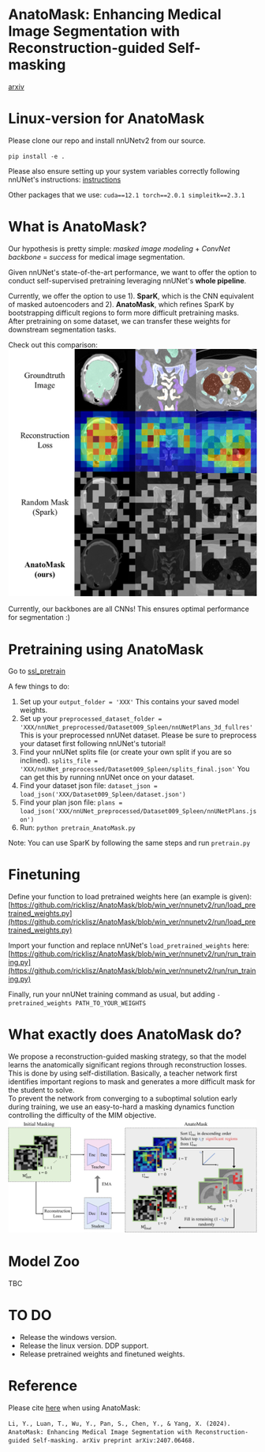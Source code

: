 # AnatoMask: Enhancing Medical Image Segmentation with Reconstruction-guided Self-masking
[arxiv](https://arxiv.org/abs/2407.06468)

# Linux-version for AnatoMask
Please clone our repo and install nnUNetv2 from our source.

`pip install -e .`

Please also ensure setting up your system variables correctly following nnUNet's instructions:
[instructions](https://github.com/MIC-DKFZ/nnUNet/blob/master/documentation/setting_up_paths.md)

Other packages that we use:
`cuda==12.1
torch==2.0.1
simpleitk==2.3.1
`
# What is AnatoMask?
Our hypothesis is pretty simple: _masked image modeling_ + _ConvNet backbone_ = _success_ for medical image segmentation. 

Given nnUNet's state-of-the-art performance, we want to offer the option to conduct self-supervised pretraining leveraging nnUNet's **whole pipeline**.

Currently, we offer the option to use 1). **SparK**, which is the CNN equivalent of masked autoencoders and 2). **AnatoMask**, which refines SparK by bootstrapping difficult regions to form more difficult pretraining masks. After pretraining on some dataset, we can transfer these weights for downstream segmentation tasks. 

Check out this comparison:
![Comparison with random masking](figs/Anatomask1.png)

Currently, our backbones are all CNNs! This ensures optimal performance for segmentation :)

# Pretraining using AnatoMask
Go to [ssl_pretrain](https://github.com/ricklisz/AnatoMask/blob/win_ver/ssl_pretrain/pretrain_AnatoMask.py)

A few things to do:
1. Set up your `output_folder = 'XXX'` This contains your saved model weights.
2. Set up your `preprocessed_dataset_folder = 'XXX/nnUNet_preprocessed/Dataset009_Spleen/nnUNetPlans_3d_fullres'` This is your preprocessed nnUNet dataset. Please be sure to preprocess your dataset first following nnUNet's tutorial!
3. Find your nnUNet splits file (or create your own split if you are so inclined). `splits_file = 'XXX/nnUNet_preprocessed/Dataset009_Spleen/splits_final.json'` You can get this by running nnUNet once on your dataset.
4. Find your dataset json file: `dataset_json = load_json('XXX/Dataset009_Spleen/dataset.json')`
5. Find your plan json file: `plans = load_json('XXX/nnUNet_preprocessed/Dataset009_Spleen/nnUNetPlans.json')`
6. Run: `python pretrain_AnatoMask.py`

Note: You can use SparK by following the same steps and run `pretrain.py` 

# Finetuning
Define your function to load pretrained weights here (an example is given): [https://github.com/ricklisz/AnatoMask/blob/win_ver/nnunetv2/run/load_pretrained_weights.py](https://github.com/ricklisz/AnatoMask/blob/win_ver/nnunetv2/run/load_pretrained_weights.py)

Import your function and replace nnUNet's `load_pretrained_weights` here: [https://github.com/ricklisz/AnatoMask/blob/win_ver/nnunetv2/run/run_training.py](https://github.com/ricklisz/AnatoMask/blob/win_ver/nnunetv2/run/run_training.py)

Finally, run your nnUNet training command as usual, but adding `-pretrained_weights PATH_TO_YOUR_WEIGHTS`

# What exactly does AnatoMask do?
We propose a reconstruction-guided masking strategy, so that the model learns the anatomically significant regions through reconstruction losses. This is done by using self-distillation. Basically, a teacher network first identifies important regions to mask and generates a more difficult mask for the student to solve.  
To prevent the network from converging to a suboptimal solution early during training, we use an easy-to-hard a masking dynamics function controlling the difficulty of the MIM objective.
![Overview](figs/workflow.png)

#  Model Zoo
TBC

# TO DO
* Release the windows version.
* Release the linux version. DDP support.
* Release pretrained weights and finetuned weights. 

# Reference
Please cite [here](https://scholar.google.com/citations?view_op=view_citation&hl=en&user=MxO6qiIAAAAJ&sortby=pubdate&citation_for_view=MxO6qiIAAAAJ:LkGwnXOMwfcC) when using AnatoMask:

`Li, Y., Luan, T., Wu, Y., Pan, S., Chen, Y., & Yang, X. (2024). AnatoMask: Enhancing Medical Image Segmentation with Reconstruction-guided Self-masking. arXiv preprint arXiv:2407.06468.`


